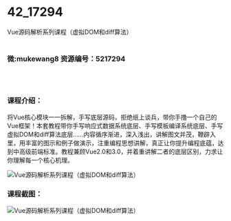 # 42_17294
Vue源码解析系列课程（虚拟DOM和diff算法）
<br/></br>
<h3>微:mukewang8 资源编号：5217294</h3>
<br/></br>
<h3>课程介绍：</h3>
<p>将Vue核心模块一一拆解，手写底层源码，拒绝纸上谈兵，带你手撸一个自己的Vue框架！本套教程带你手写响应式数据系统底层、手写模板编译系统底层、手写虚拟DOM和diff算法底层……内容循序渐进，深入浅出，讲解图文并茂，鞭辟入里，用丰富的图示和例子做演示，注重编程思想讲解，真正让你提升编程底蕴，达到中高级前端标准。教程兼顾Vue2.0和3.0，并着重讲解二者的底层区别，力求让你理解每一个核心机理。</p>
<p><img src="https://www.ko996.com/wp-content/uploads/img/2020/12/1-135-300x181.png" alt="Vue源码解析系列课程（虚拟DOM和diff算法）"></p>
<div class="info-desc">
<h3>课程截图：</h3>
<p><img src="https://www.ko996.com/wp-content/uploads/img/2020/12/2-128.png" alt="Vue源码解析系列课程（虚拟DOM和diff算法）"></p>


			
</div>

